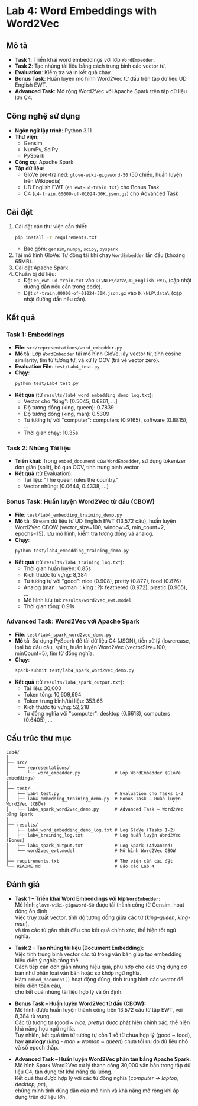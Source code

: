 # Lab 4: Word Embeddings with Word2Vec

## Mô tả
- **Task 1**: Triển khai word embeddings với lớp `WordEmbedder`.
- **Task 2**: Tạo nhúng tài liệu bằng cách trung bình các vector từ.
- **Evaluation**: Kiểm tra và in kết quả chạy.
- **Bonus Task**: Huấn luyện mô hình Word2Vec từ đầu trên tập dữ liệu UD English EWT.
- **Advanced Task**: Mở rộng Word2Vec với Apache Spark trên tập dữ liệu lớn C4.


## Công nghệ sử dụng
- **Ngôn ngữ lập trình**: Python 3.11
- **Thư viện**:
  - Gensim
  - NumPy, SciPy
  - PySpark 
- **Công cụ**: Apache Spark
- **Tập dữ liệu**:
  - GloVe pre-trained: `glove-wiki-gigaword-50` (50 chiều, huấn luyện trên Wikipedia)
  - UD English EWT (`en_ewt-ud-train.txt`) cho Bonus Task
  - C4 (`c4-train.00000-of-01024-30K.json.gz`) cho Advanced Task

## Cài đặt
1. Cài đặt các thư viện cần thiết:
   ```bash
   pip install -r requirements.txt
   ```
   - Bao gồm: `gensim`, `numpy`, `scipy`, `pyspark`
2. Tải mô hình GloVe: Tự động tải khi chạy `WordEmbedder` lần đầu (khoảng 65MB).
3. Cài đặt Apache Spark.
5. Chuẩn bị dữ liệu:
   - Đặt `en_ewt-ud-train.txt` vào `D:\NLP\data\UD_English-EWT\` (cập nhật đường dẫn nếu cần trong code).
   - Đặt `c4-train.00000-of-01024-30K.json.gz` vào `D:\NLP\data\` (cập nhật đường dẫn nếu cần).

## Kết quả
### Task 1: Embeddings
- **File**: `src/representations/word_embedder.py`
- **Mô tả**: Lớp `WordEmbedder` tải mô hình GloVe, lấy vector từ, tính cosine similarity, tìm từ tương tự, và xử lý OOV (trả về vector zero).
- **Evaluation File**: `test/Lab4_test.py`
- **Chạy**:
   ```bash
   python test/Lab4_test.py
   ```
- **Kết quả** (từ `results/lab4_word_embedding_demo_log.txt`):
  - Vector cho "king": [0.5045, 0.6861, ...]
  - Độ tương đồng (king, queen): 0.7839
  - Độ tương đồng (king, man): 0.5309
  - Từ tương tự với "computer": computers (0.9165), software (0.8815), ...
  - Thời gian chạy: 10.35s

### Task 2: Nhúng Tài liệu
- **Triển khai**: Trong `embed_document` của `WordEmbedder`, sử dụng tokenizer đơn giản (split), bỏ qua OOV, tính trung bình vector.
- **Kết quả** (từ Evaluation):
  - Tài liệu: "The queen rules the country."
  - Vector nhúng: [0.0644, 0.4338, ...]

### Bonus Task: Huấn luyện Word2Vec từ đầu (CBOW)
- **File**: `test/lab4_embedding_training_demo.py`
- **Mô tả**: Stream dữ liệu từ UD English EWT (13,572 câu), huấn luyện Word2Vec CBOW (vector_size=100, window=5, min_count=2, epochs=15), lưu mô hình, kiểm tra tương đồng và analog.
- **Chạy**:
   ```bash
   python test/lab4_embedding_training_demo.py
   ```
- **Kết quả** (từ `results/lab4_training_log.txt`):
  - Thời gian huấn luyện: 0.85s
  - Kích thước từ vựng: 8,384
  - Từ tương tự với "good": nice (0.908), pretty (0.877), food (0.876)
  - Analog (man : woman :: king : ?): feathered (0.972), plastic (0.965), ...
  - Mô hình lưu tại: `results/word2vec_ewt.model`
  - Thời gian tổng: 0.91s

### Advanced Task: Word2Vec với Apache Spark
- **File**: `test/lab4_spark_word2vec_demo.py`
- **Mô tả**: Sử dụng PySpark để tải dữ liệu C4 (JSON), tiền xử lý (lowercase, loại bỏ dấu câu, split), huấn luyện Word2Vec (vectorSize=100, minCount=5), tìm từ đồng nghĩa.
- **Chạy**:
   ```bash
   spark-submit test/lab4_spark_word2vec_demo.py
   ```
- **Kết quả** (từ `results/lab4_spark_output.txt`):
  - Tài liệu: 30,000
  - Token tổng: 10,609,694
  - Token trung bình/tài liệu: 353.66
  - Kích thước từ vựng: 52,218
  - Từ đồng nghĩa với "computer": desktop (0.6618), computers (0.6405), ...

## Cấu trúc thư mục
```
Lab4/
│
├── src/
│   └── representations/
│       └── word_embedder.py             # Lớp WordEmbedder (GloVe embeddings)
│
├── test/
│   ├── Lab4_test.py                     # Evaluation cho Tasks 1-2
│   ├── lab4_embedding_training_demo.py  # Bonus Task – Huấn luyện Word2Vec (CBOW)
│   └── lab4_spark_word2vec_demo.py      # Advanced Task – Word2Vec bằng Spark
│
├── results/
│   ├── lab4_word_embedding_demo_log.txt # Log GloVe (Tasks 1-2)
│   ├── lab4_training_log.txt            # Log huấn luyện Word2Vec (Bonus)
│   ├── lab4_spark_output.txt            # Log Spark (Advanced)
│   └── word2vec_ewt.model               # Mô hình Word2Vec CBOW
│
├── requirements.txt                     # Thư viện cần cài đặt
└── README.md                            # Báo cáo Lab 4
```

## Đánh giá

- **Task 1 – Triển khai Word Embeddings với lớp `WordEmbedder`:**  
  Mô hình `glove-wiki-gigaword-50` được tải thành công từ Gensim, hoạt động ổn định.  
  Việc truy xuất vector, tính độ tương đồng giữa các từ (*king–queen*, *king-man*),  
  và tìm các từ gần nhất đều cho kết quả chính xác, thể hiện tốt ngữ nghĩa.


- **Task 2 – Tạo nhúng tài liệu (Document Embedding):**  
  Việc tính trung bình vector các từ trong văn bản giúp tạo embedding biểu diễn ý nghĩa tổng thể.  
  Cách tiếp cận đơn giản nhưng hiệu quả, phù hợp cho các ứng dụng cơ bản như phân loại văn bản hoặc so khớp ngữ nghĩa.  
  Hàm `embed_document()` hoạt động đúng, tính trung bình các vector để biểu diễn toàn câu,  
  cho kết quả nhúng tài liệu hợp lý và ổn định.


- **Bonus Task – Huấn luyện Word2Vec từ đầu (CBOW):**  
  Mô hình được huấn luyện thành công trên 13,572 câu từ tập EWT, với 8,384 từ vựng.  
  Các từ tương tự (good ~ *nice, pretty*) được phát hiện chính xác, thể hiện khả năng học ngữ nghĩa.  
  Tuy nhiên, kết quả tìm từ tương tự còn 1 số từ chưa hợp lý (good ~ food), hay **analogy** (*king - man + woman ≈ queen*) chưa tối ưu do dữ liệu nhỏ và số epoch thấp.


- **Advanced Task – Huấn luyện Word2Vec phân tán bằng Apache Spark:**  
  Mô hình Spark Word2Vec xử lý thành công 30,000 văn bản trong tập dữ liệu C4, tận dụng tốt khả năng đa luồng.  
  Kết quả thu được hợp lý với các từ đồng nghĩa (*computer → laptop, desktop, pc*),  
  chứng minh tính đúng đắn của mô hình và khả năng mở rộng khi áp dụng trên dữ liệu lớn.  
